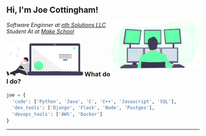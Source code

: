 
<h2> Hi, I'm Joe Cottingham!</h2>
<img align='right' src="https://github.com/JosephCottingham/JosephCottingham/blob/master/undraw_programming_2svr.svg" width="230">
<p><em>Software Enginner at <a href="https://nth-solutions.com/">nth Solutions LLC</a>
</br>Student At at <a href="https://www.makeschool.com/">Make School</a>
</em></p>


### <img src="https://github.com/JosephCottingham/JosephCottingham/blob/master/undraw_Code_thinking_re_gka2.svg" width="200"> What do I do?

```python
joe = {
  'code': ['Python', 'Java', 'C', 'C++', 'Javascript', 'SQL'],
  'dev_tools': ['Django', 'Flask', 'Node', 'Postges'],
  'devops_tools': ['AWS', 'Docker']
}
```

---
